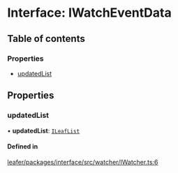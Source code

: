 # Interface: IWatchEventData

## Table of contents

### Properties

- [updatedList](IWatchEventData.md#updatedlist)

## Properties

### updatedList

• **updatedList**: [`ILeafList`](ILeafList.md)

#### Defined in

[leafer/packages/interface/src/watcher/IWatcher.ts:6](https://github.com/leaferjs/leafer/blob/0c6b9de/packages/interface/src/watcher/IWatcher.ts#L6)
